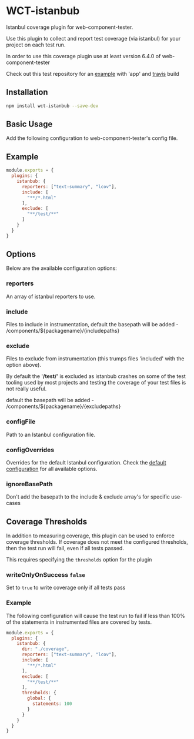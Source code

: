 WCT-istanbub
=============================

Istanbul coverage plugin for web-component-tester.

Use this plugin to collect and report test coverage (via istanbul) for
your project on each test run.

In order to use this coverage plugin use at least version 6.4.0 of web-component-tester

Check out this test repository for an [example](https://github.com/Bubbit/polymerTesting) with 'app' and [travis](https://travis-ci.org/Bubbit/polymerTesting) build  

## Installation

```sh
npm install wct-istanbub --save-dev
```

## Basic Usage

Add the following configuration to web-component-tester's config file.

## Example

```js
module.exports = {
  plugins: {
    istanbub: {
      reporters: ["text-summary", "lcov"],
      include: [
        "**/*.html"
      ],
      exclude: [
        "**/test/**"
      ]
    }
  }
}
```

## Options

Below are the available configuration options:

### reporters

An array of istanbul reporters to use.

### include

Files to include in instrumentation, default the basepath will be added - /components/${packagename}/{includepaths}

### exclude

Files to exclude from instrumentation (this trumps files 'included' with
the option above).

By default the '**/test/**' is excluded as istanbub crashes on some of the test tooling used by most projects
and testing the coverage of your test files is not really useful.

default the basepath will be added - /components/${packagename}/{excludepaths}

### configFile

Path to an Istanbul configuration file.

### configOverrides

Overrides for the default Istanbul configuration. Check the
[default configuration](https://github.com/istanbuljs/istanbuljs/blob/master/packages/istanbul-api/lib/config.js) for
all available options.

### ignoreBasePath

Don't add the basepath to the include & exclude array's for specific use-cases

## Coverage Thresholds

In addition to measuring coverage, this plugin can be used to enforce
coverage thresholds.  If coverage does not meet the configured thresholds,
then the test run will fail, even if all tests passed.

This requires specifying the `thresholds` option for the plugin

### writeOnlyOnSuccess `false`

Set to `true` to write coverage only if all tests pass  

### Example

The following configuration will cause the test run to fail if less
than 100% of the statements in instrumented files are covered by
tests.

```js
module.exports = {
  plugins: {
    istanbub: {
      dir: "./coverage",
      reporters: ["text-summary", "lcov"],
      include: [
        "**/*.html"
      ],
      exclude: [
        "**/test/**"
      ],
      thresholds: {
        global: {
          statements: 100
        }
      }
    }
  }
}
```
